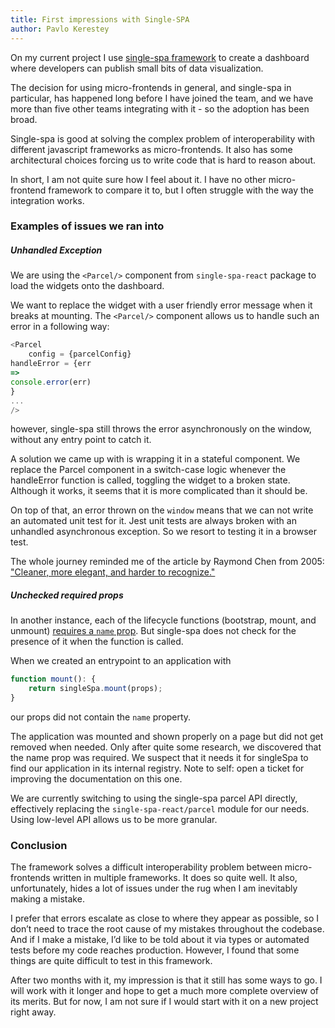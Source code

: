 ```yaml
---
title: First impressions with Single-SPA
author: Pavlo Kerestey
---
```


On my current project I use [single-spa framework](https://single-spa.js.org/)
to create a dashboard where developers can publish small bits of data
visualization.

The decision for using micro-frontends in general, and single-spa in
particular, has happened long before I have joined the team, and we have more
than five other teams integrating with it - so the adoption has been broad.

Single-spa is good at solving the complex problem of interoperability with
different javascript frameworks as micro-frontends. It also has some
architectural choices forcing us to write code that is hard to reason about.

In short, I am not quite sure how I feel about it. I have no other
micro-frontend framework to compare it to, but I often struggle with the way
the integration works.

### Examples of issues we ran into

##### Unhandled Exception

We are using the `<Parcel/>` component from `single-spa-react` package to load
the widgets onto the dashboard.

We want to replace the widget with a user friendly error message when it
breaks at mounting. The `<Parcel/>` component allows us to handle such an
error in a following way:

```typescript
<Parcel
    config = {parcelConfig}
handleError = {err
=>
console.error(err)
}
...
/>
```

however, single-spa still throws the error asynchronously on the window,
without any entry point to catch it.

A solution we came up with is wrapping it in a stateful component. We replace
the Parcel component in a switch-case logic whenever the handleError function
is called, toggling the widget to a broken state. Although it works, it seems
that it is more complicated than it should be.

On top of that, an error thrown on the `window` means that we can not
write an automated unit test for it. Jest unit tests are always broken with
an unhandled asynchronous exception. So we resort to testing it in a browser test.

The whole journey reminded me of the article by Raymond Chen from 2005:
["Cleaner, more elegant, and harder to
recognize."](https://devblogs.microsoft.com/oldnewthing/20050114-00/?p=36693)

##### Unchecked required props

In another instance, each of the lifecycle functions (bootstrap, mount, and
unmount) [requires a `name`
prop](https://single-spa.js.org/docs/building-applications/#lifecycle-props).
But single-spa does not check for the presence of it when the function is
called.

When we created an entrypoint to an application with

```typescript
function mount(): {
    return singleSpa.mount(props);
}
```

our props did not contain the `name` property.

The application was mounted and shown properly on a page but did not get
removed when needed. Only after quite some research, we discovered that the
name prop was required. We suspect that it needs it for singleSpa to find our
application in its internal registry. Note to self: open a ticket for
improving the documentation on this one.

We are currently switching to using the single-spa parcel API directly,
effectively replacing the `single-spa-react/parcel` module for our needs.
Using low-level API allows us to be more granular.

### Conclusion

The framework solves a difficult interoperability problem between
micro-frontends written in multiple frameworks. It does so quite well. It
also, unfortunately, hides a lot of issues under the rug when I am inevitably
making a mistake.

I prefer that errors escalate as close to where they appear as possible, so I
don’t need to trace the root cause of my mistakes throughout the codebase. And
if I make a mistake, I’d like to be told about it via types or automated tests
before my code reaches production. However, I found that some things are quite
difficult to test in this framework.

After two months with it, my impression is that it still has some ways to go.
I will work with it longer and hope to get a much more complete overview of
its merits. But for now, I am not sure if I would start with it on a new
project right away.

